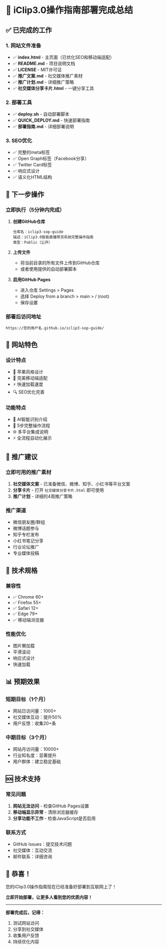 # 🎉 iClip3.0操作指南部署完成总结

## ✅ 已完成的工作

### 1. 网站文件准备
- ✅ **index.html** - 主页面（已优化SEO和移动端适配）
- ✅ **README.md** - 项目说明文档
- ✅ **LICENSE** - MIT许可证
- ✅ **推广文案.md** - 社交媒体推广素材
- ✅ **推广计划.md** - 详细推广策略
- ✅ **社交媒体分享卡片.html** - 一键分享工具

### 2. 部署工具
- ✅ **deploy.sh** - 自动部署脚本
- ✅ **QUICK_DEPLOY.md** - 快速部署指南
- ✅ **部署指南.md** - 详细部署说明

### 3. SEO优化
- ✅ 完整的meta标签
- ✅ Open Graph标签（Facebook分享）
- ✅ Twitter Card标签
- ✅ 响应式设计
- ✅ 语义化HTML结构

## 🚀 下一步操作

### 立即执行（5分钟内完成）

1. **创建GitHub仓库**
   ```
   仓库名：iclip3-sop-guide
   描述：iClip3.0智能直播带货系统完整操作指南
   类型：Public（公开）
   ```

2. **上传文件**
   - 将当前目录的所有文件上传到GitHub仓库
   - 或者使用提供的自动部署脚本

3. **启用GitHub Pages**
   - 进入仓库 Settings > Pages
   - 选择 Deploy from a branch > main > / (root)
   - 保存设置

### 部署后访问地址
```
https://您的用户名.github.io/iclip3-sop-guide/
```

## 📱 网站特色

### 设计特点
- 🎨 苹果风格设计
- 📱 完美移动端适配
- ⚡ 快速加载速度
- 🔍 SEO优化完善

### 功能特点
- 🤖 AI智能识别介绍
- 🎯 5步完整操作流程
- 🌐 多平台集成说明
- ⚡ 全流程自动化展示

## 🎯 推广建议

### 立即可用的推广素材
1. **社交媒体文案** - 已准备微信、微博、知乎、小红书等平台文案
2. **分享卡片** - 打开 `社交媒体分享卡片.html` 即可使用
3. **推广计划** - 详细的4周推广策略

### 推广渠道
- 微信朋友圈/群组
- 微博话题参与
- 知乎专栏发布
- 小红书笔记分享
- 行业论坛推广
- 专业媒体投稿

## 🔧 技术规格

### 兼容性
- ✅ Chrome 60+
- ✅ Firefox 55+
- ✅ Safari 12+
- ✅ Edge 79+
- ✅ 移动端浏览器

### 性能优化
- 图片懒加载
- 平滑滚动
- 响应式设计
- 快速加载

## 📊 预期效果

### 短期目标（1个月）
- 网站日访问量：1000+
- 社交媒体互动：提升50%
- 用户反馈：收集20+条

### 中期目标（3个月）
- 网站月访问量：10000+
- 行业知名度：显著提升
- 用户群体：建立稳定基础

## 🆘 技术支持

### 常见问题
1. **网站无法访问** - 检查GitHub Pages设置
2. **移动端显示异常** - 清除浏览器缓存
3. **分享功能不工作** - 检查JavaScript是否启用

### 联系方式
- GitHub Issues：提交技术问题
- 社交媒体：互动交流
- 邮件联系：详细咨询

## 🎊 恭喜！

您的iClip3.0操作指南现在已经准备好部署到互联网上了！

**立即开始部署，让更多人看到您的优质内容！**

---

**部署完成后，记得：**
1. 测试网站访问
2. 分享到社交媒体
3. 收集用户反馈
4. 持续优化内容
